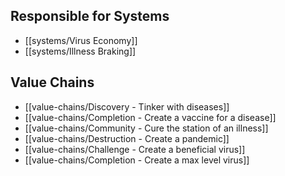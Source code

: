 ## Responsible for Systems
- [[systems/Virus Economy]]
- [[systems/Illness Braking]]
## Value Chains
- [[value-chains/Discovery - Tinker with diseases]]
- [[value-chains/Completion - Create a vaccine for a disease]]
- [[value-chains/Community - Cure the station of an illness]]
- [[value-chains/Destruction - Create a pandemic]]
- [[value-chains/Challenge - Create a beneficial virus]]
- [[value-chains/Completion - Create a max level virus]]
